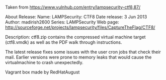 Taken from https://www.vulnhub.com/entry/lampsecurity-ctf8,87/ 

About Release:
    Name: LAMPSecurity: CTF8
    Date release: 3 Jun 2013
    Author: madirish2600
    Series: LAMPSecurity
    Web page: http://sourceforge.net/projects/lampsecurity/files/CaptureTheFlag/CTF8/

Description:
ctf8.zip contains the compressed virtual machine target (ctf8.vmdk) as well as the PDF walk through instructions.

The latest release fixes some issues with the user cron jobs that check their mail. Earlier versions were prone to memory leaks that would cause the virtualmachine to crash unexpectedly.

Vagrant box made by RedHatAugust
